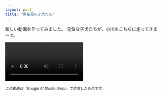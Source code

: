 ```yaml
---
layout: post
title: "黒柴風の子犬たち"
---
```


新しい動画を作ってみました。
元気な子犬たちが、小川をこちらに走ってきま～す。

<video width="50%" controls>
  <source src="/kurisiba.mp4" type="video/mp4">
  お使いのブラウザは動画の再生に対応していません。
</video>

<p><small><em>この動画は「Google AI Studio (Veo)」で生成したものです。</em></small></p>
